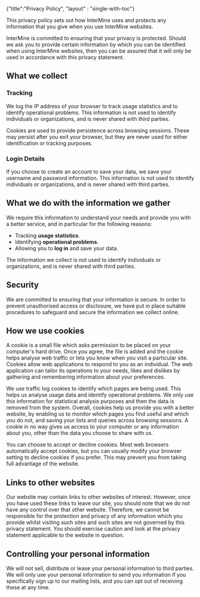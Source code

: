 {"title":"Privacy Policy",
"layout" : "single-with-toc"}

This privacy policy sets out how InterMine uses and protects any information that you give when you use InterMine websites.

InterMine is committed to ensuring that your privacy is protected. Should we ask you to provide certain information by which you can be identified when using InterMine websites, then you can be assured that it will only be used in accordance with this privacy statement.

## What we collect

### Tracking

We log the IP address of your browser to track usage statistics and to identify operational problems. This information is not used to identify individuals or organizations, and is never shared with third parties.

Cookies are used to provide persistence across browsing sessions. These may persist after you exit your browser, but they are never used for either identification or tracking purposes.

### Login Details

If you choose to create an account to save your data, we save your username and password information. This information is not used to identify individuals or organizations, and is never shared with third parties.

## What we do with the information we gather

We require this information to understand your needs and provide you with a better service, and in particular for the following reasons:

* Tracking **usage statistics**.
* Identifying **operational problems**.
* Allowing you to **log in** and save your data.

The information we collect is not used to identify individuals or organizations, and is never shared with third parties.

## Security

We are committed to ensuring that your information is secure. In order to prevent unauthorised access or disclosure, we have put in place suitable procedures to safeguard and secure the information we collect online.

## How we use cookies

A cookie is a small file which asks permission to be placed on your computer's hard drive. Once you agree, the file is added and the cookie helps analyse web traffic or lets you know when you visit a particular site. Cookies allow web applications to respond to you as an individual. The web application can tailor its operations to your needs, likes and dislikes by gathering and remembering information about your preferences.

We use traffic log cookies to identify which pages are being used. This helps us analyse usage data and identify operational problems. We only use this information for statistical analysis purposes and then the data is removed from the system.
Overall, cookies help us provide you with a better website, by enabling us to monitor which pages you find useful and which you do not, and saving your lists and queries across browsing sessions. A cookie in no way gives us access to your computer or any information about you, other than the data you choose to share with us.

You can choose to accept or decline cookies. Most web browsers automatically accept cookies, but you can usually modify your browser setting to decline cookies if you prefer. This may prevent you from taking full advantage of the website.

## Links to other websites

Our website may contain links to other websites of interest. However, once you have used these links to leave our site, you should note that we do not have any control over that other website. Therefore, we cannot be responsible for the protection and privacy of any information which you provide whilst visiting such sites and such sites are not governed by this privacy statement. You should exercise caution and look at the privacy statement applicable to the website in question.

## Controlling your personal information

We will not sell, distribute or lease your personal information to third parties.  We will only use your personal information to send you information if you specifically sign up to our mailing lists, and you can opt out of receiving these at any time.
